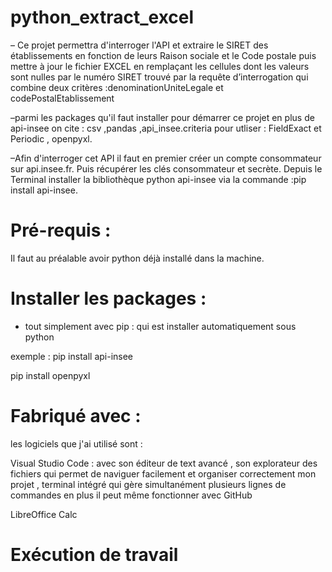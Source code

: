# python_extract_excel
– Ce projet permettra d'interroger l'API et extraire le SIRET des établissements en fonction de leurs Raison sociale et le Code postale
puis mettre à jour le fichier EXCEL en remplaçant les cellules dont les valeurs sont nulles par le numéro SIRET trouvé  par la requête
d’interrogation qui combine deux critères :denominationUniteLegale  et  codePostalEtablissement



–parmi les packages qu'il faut installer pour démarrer ce projet en plus de api-insee on cite  : csv ,pandas ,api_insee.criteria pour utliser :
FieldExact et Periodic , openpyxl.

–Afin d'interroger cet API il faut en premier créer un compte consommateur sur api.insee.fr. Puis récupérer les clés consommateur et secrète.
Depuis le Terminal installer la bibliothèque python api-insee via la commande :pip install api-insee.
# Pré-requis :
Il faut au préalable avoir  python déjà installé dans la machine.

# Installer les packages : 

- tout simplement avec pip : qui est installer automatiquement sous python 

exemple : 
pip install api-insee

pip install openpyxl


# Fabriqué avec :
les logiciels que j'ai utilisé sont : 

Visual Studio Code :  avec son éditeur de text avancé , son explorateur des fichiers qui permet de naviguer facilement et organiser correctement 
mon projet , terminal intégré qui gère simultanément plusieurs lignes de commandes  en plus il peut même fonctionner avec GitHub


LibreOffice Calc
# Exécution de travail 



   

